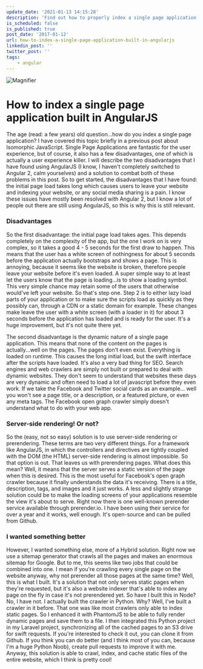 ```yaml
---
update_date: '2021-01-13 14:15:28'
description: 'Find out how to properly index a single page application for Google and other search engines with Prerender.'
is_scheduled: false
is_published: true
post_date: '2017-01-12'
url: how-to-index-a-single-page-application-built-in-angularjs
linkedin_post: ''
twitter_post: ''
tags:
    - angular
---
```

![Magnifier](/images/articles/magnifier.jpg)

# How to index a single page application built in AngularJS

The age (read: a few years) old question...how do you index a single page application? I have covered this topic briefly in a previous post about Isomorphic JavaScript. Single Page Applications are fantastic for the user experience, but of course, it also has a few disadvantages, one of which is actually a user experience killer. I will describe the two disadvantages that I have found using AngularJS (I know, I haven't completely switched to Angular 2, calm yourselves) and a solution to combat both of these problems in this post. So to get started, the disadvantages that I have found: the initial page load takes long which causes users to leave your website and indexing your website, or any social media sharing is a pain. I know these issues have mostly been resolved with Angular 2, but I know a lot of people out there are still using AngularJS, so this is why this is still relevant.

### Disadvantages

So the first disadvantage: the initial page load takes ages. This depends completely on the complexity of the app, but the one I work on is very complex, so it takes a good 4 - 5 seconds for the first draw to happen. This means that the user has a white screen of nothingness for about 5 seconds before the application actually bootstraps and shows a page. This is annoying, because it seems like the website is broken, therefore people leave your website before it's even loaded. A super simple way to at least let the users know that the page is loading...is to show a loading symbol. This very simple chance may retain some of the users that otherwise would've left your website. So that's step one. Step 2 is to either lazy load parts of your application or to make sure the scripts load as quickly as they possibly can, through a CDN or a static domain for example. These changes make leave the user with a white screen (with a loader in it) for about 3 seconds before the application has loaded and is ready for the user. It's a huge improvement, but it's not quite there yet.

The second disadvantage is the dynamic nature of a single page application. This means that none of the content on the pages is actually...well on the pages. The pages don't even exist. Everything is loaded on runtime. This causes the long initial load, but the swift interface after the scripts have loaded. It's also a very bad thing for SEO. Search engines and web crawlers are simply not built or prepared to deal with dynamic websites. They don't seem to understand that websites these days are very dynamic and often need to load a lot of javascript before they even work. If we take the Facebook and Twitter social cards as an example... well you won't see a page title, or a description, or a featured picture, or even any meta tags. The Facebook open graph crawler simply doesn't understand what to do with your web app.

### Server-side rendering! Or not?

So the (easy, not so easy) solution is to use server-side rendering or prerendering. These terms are two very different things. For a framework like AngularJS, in which the controllers and directives are tightly coupled with the DOM (the HTML) server-side rendering is almost impossible. So that option is out. That leaves us with prerendering pages. What does this mean? Well, it means that the server serves a static version of the page when this is desired. This is the most useful for Facebook's open graph crawler because it finally understands the data it's receiving. There is a title, description, tags, and images and it just works. A less and slightly strange solution could be to make the loading screens of your applications resemble the view it's about to serve. Right now there is one well-known prerender service available through prerender.io. I have been using their service for over a year and it works, well enough. It's open-source and can be pulled from Github.

### I wanted something better

However, I wanted something else, more of a Hybrid solution. Right now we use a sitemap generator that crawls all the pages and makes an enormous sitemap for Google. But to me, this seems like two jobs that could be combined into one. I mean if you're crawling every single page on the website anyway, why not prerender all those pages at the same time? Well, this is what I built. It's a solution that not only serves static pages when they're requested, but it's also a website indexer that's able to index any page on the fly in case it's not prerendered yet. So have I built this in Node? No, I have not. I actually built the crawler in Python. Why? Well, I've built a crawler in it before. That one was like most crawlers only able to index static pages. So I enhanced it with PhantomJS to be able to fully render dynamic pages and save them to a file. I then integrated this Python project in my Laravel project, synchronizing all of the cached pages to an S3 drive for swift requests. If you're interested to check it out, you can clone it from Github. If you think you can do better (and I think most of you can, because I'm a huge Python Noob), create pull requests to improve it with me. Anyway, this solution is able to crawl, index, and cache static files of the entire website, which I think is pretty cool!